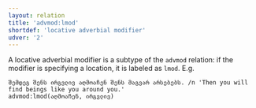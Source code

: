```yaml
---
layout: relation
title: 'advmod:lmod'
shortdef: 'locative adverbial modifier'
udver: '2'
---
```


A locative adverbial modifier is a subtype of the `advmod` relation: if the modifier is specifying a location, it is labeled as `lmod`. E.g.

~~~ sdparse
შემდეგ შენს ირგვლივ აღმოაჩენ შენს მაგვარ არსებებს. /n 'Then you will find beings like you around you.'
advmod:lmod(აღმოაჩენ, ირგვლივ)
~~~